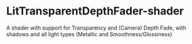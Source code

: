# LitTransparentDepthFader-shader
A shader with support for Transparency and (Camera) Depth Fade, with shadows and all light types (Metallic and Smoothness/Glossiness)
